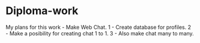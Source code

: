 # Diploma-work
My plans for this work - Make Web Chat.
1 - Create database for profiles.
2 - Make a posibility for creating chat 1 to 1.
3 - Also make chat many to many.
